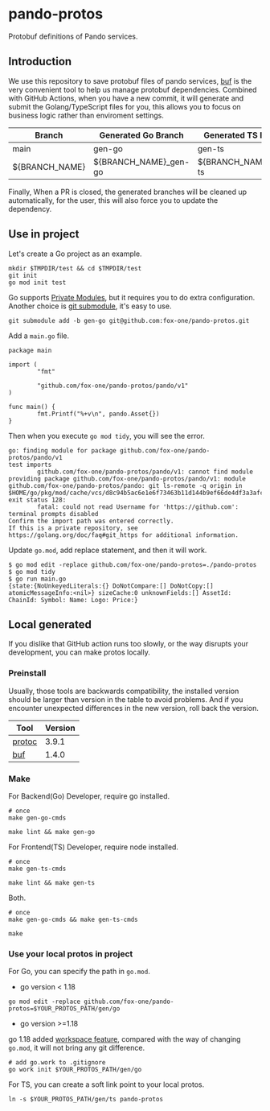 # pando-protos

Protobuf definitions of Pando services.

## Introduction

We use this repository to save protobuf files of pando services, [buf](https://github.com/bufbuild/buf) is the very convenient tool to help us manage protobuf dependencies. Combined with GitHub Actions, when you have a new commit, it will generate and submit the Golang/TypeScript files for you, this allows you to focus on business logic rather than enviroment settings.

| Branch         | Generated Go Branch    | Generated TS Branch    |
| -------------- | ---------------------- | ---------------------- |
| main           | gen-go                 | gen-ts                 |
| ${BRANCH_NAME} | ${BRANCH_NAME}\_gen-go | ${BRANCH_NAME}\_gen-ts |

Finally, When a PR is closed, the generated branches will be cleaned up automatically, for the user, this will also force you to update the dependency.

## Use in project

Let's create a Go project as an example.

```
mkdir $TMPDIR/test && cd $TMPDIR/test
git init
go mod init test
```

Go supports [Private Modules](https://go.dev/ref/mod#private-modules), but it requires you to do extra configuration. Another choice is [git submodule](https://git-scm.com/book/en/v2/Git-Tools-Submodules), it's easy to use.

```
git submodule add -b gen-go git@github.com:fox-one/pando-protos.git
```

Add a `main.go` file.

```
package main

import (
        "fmt"

        "github.com/fox-one/pando-protos/pando/v1"
)

func main() {
        fmt.Printf("%+v\n", pando.Asset{})
}
```

Then when you execute `go mod tidy`, you will see the error.

```
go: finding module for package github.com/fox-one/pando-protos/pando/v1
test imports
        github.com/fox-one/pando-protos/pando/v1: cannot find module providing package github.com/fox-one/pando-protos/pando/v1: module github.com/fox-one/pando-protos/pando: git ls-remote -q origin in $HOME/go/pkg/mod/cache/vcs/d8c94b5ac6e1e6f73463b11d144b9ef66de4df3a3afc4805c5dbaaccf3d97e38: exit status 128:
        fatal: could not read Username for 'https://github.com': terminal prompts disabled
Confirm the import path was entered correctly.
If this is a private repository, see https://golang.org/doc/faq#git_https for additional information.
```

Update `go.mod`, add replace statement, and then it will work.

```
$ go mod edit -replace github.com/fox-one/pando-protos=./pando-protos
$ go mod tidy
$ go run main.go
{state:{NoUnkeyedLiterals:{} DoNotCompare:[] DoNotCopy:[] atomicMessageInfo:<nil>} sizeCache:0 unknownFields:[] AssetId: ChainId: Symbol: Name: Logo: Price:}
```

## Local generated

If you dislike that GitHub action runs too slowly, or the way disrupts your development, you can make protos locally.

### Preinstall

Usually, those tools are backwards compatibility, the installed version should be larger than version in the table to avoid problems. And if you encounter unexpected differences in the new version, roll back the version.

| Tool                                                | Version |
| --------------------------------------------------- | ------- |
| [protoc](https://grpc.io/docs/protoc-installation/) | 3.9.1   |
| [buf](https://docs.buf.build/installation)          | 1.4.0   |

### Make

For Backend(Go) Developer, require go installed.

```
# once
make gen-go-cmds

make lint && make gen-go
```

For Frontend(TS) Developer, require node installed.

```
# once
make gen-ts-cmds

make lint && make gen-ts
```

Both.

```
# once
make gen-go-cmds && make gen-ts-cmds

make
```

### Use your local protos in project

For Go, you can specify the path in `go.mod`.

- go version < 1.18

```
go mod edit -replace github.com/fox-one/pando-protos=$YOUR_PROTOS_PATH/gen/go
```

- go version >=1.18

go 1.18 added [workspace feature](https://go.dev/doc/tutorial/workspaces), compared with the way of changing `go.mod`, it will not bring any git difference.

```
# add go.work to .gitignore
go work init $YOUR_PROTOS_PATH/gen/go
```

For TS, you can create a soft link point to your local protos.

```
ln -s $YOUR_PROTOS_PATH/gen/ts pando-protos
```
